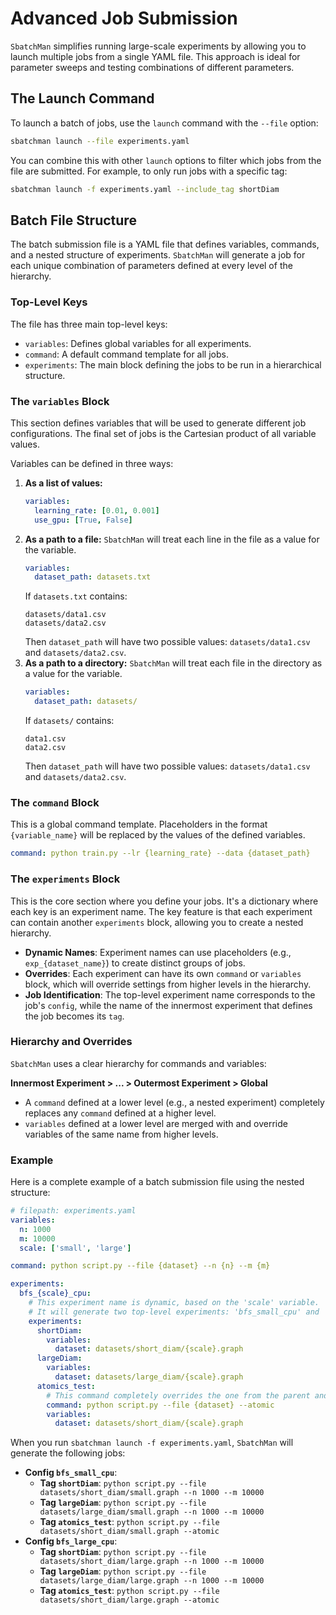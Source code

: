 # Advanced Job Submission

`SbatchMan` simplifies running large-scale experiments by allowing you to launch multiple jobs from a single YAML file. This approach is ideal for parameter sweeps and testing combinations of different parameters.

## The Launch Command

To launch a batch of jobs, use the `launch` command with the `--file` option:

```bash
sbatchman launch --file experiments.yaml
```

You can combine this with other `launch` options to filter which jobs from the file are submitted. For example, to only run jobs with a specific tag:

```bash
sbatchman launch -f experiments.yaml --include_tag shortDiam
```

## Batch File Structure

The batch submission file is a YAML file that defines variables, commands, and a nested structure of experiments. `SbatchMan` will generate a job for each unique combination of parameters defined at every level of the hierarchy.

### Top-Level Keys

The file has three main top-level keys:

-   `variables`: Defines global variables for all experiments.
-   `command`: A default command template for all jobs.
-   `experiments`: The main block defining the jobs to be run in a hierarchical structure.

### The `variables` Block

This section defines variables that will be used to generate different job configurations. The final set of jobs is the Cartesian product of all variable values.

Variables can be defined in three ways:

1.  **As a list of values:**
    ```yaml
    variables:
      learning_rate: [0.01, 0.001]
      use_gpu: [True, False]
    ```
2.  **As a path to a file:** `SbatchMan` will treat each line in the file as a value for the variable.
    ```yaml
    variables:
      dataset_path: datasets.txt
    ```
    If `datasets.txt` contains:
    ```
    datasets/data1.csv
    datasets/data2.csv
    ```
    Then `dataset_path` will have two possible values: `datasets/data1.csv` and `datasets/data2.csv`.
3.  **As a path to a directory:** `SbatchMan` will treat each file in the directory as a value for the variable.
    ```yaml
    variables:
      dataset_path: datasets/
    ```
    If `datasets/` contains:
    ```
    data1.csv
    data2.csv
    ```
    Then `dataset_path` will have two possible values: `datasets/data1.csv` and `datasets/data2.csv`.

### The `command` Block

This is a global command template. Placeholders in the format `{variable_name}` will be replaced by the values of the defined variables.

```yaml
command: python train.py --lr {learning_rate} --data {dataset_path}
```

### The `experiments` Block

This is the core section where you define your jobs. It's a dictionary where each key is an experiment name. The key feature is that each experiment can contain another `experiments` block, allowing you to create a nested hierarchy.

-   **Dynamic Names**: Experiment names can use placeholders (e.g., `exp_{dataset_name}`) to create distinct groups of jobs.
-   **Overrides**: Each experiment can have its own `command` or `variables` block, which will override settings from higher levels in the hierarchy.
-   **Job Identification**: The top-level experiment name corresponds to the job's `config`, while the name of the innermost experiment that defines the job becomes its `tag`.

### Hierarchy and Overrides

`SbatchMan` uses a clear hierarchy for commands and variables:

**Innermost Experiment > ... > Outermost Experiment > Global**

-   A `command` defined at a lower level (e.g., a nested experiment) completely replaces any `command` defined at a higher level.
-   `variables` defined at a lower level are merged with and override variables of the same name from higher levels.

### Example

Here is a complete example of a batch submission file using the nested structure:

```yaml
# filepath: experiments.yaml
variables:
  n: 1000
  m: 10000
  scale: ['small', 'large']

command: python script.py --file {dataset} --n {n} --m {m}

experiments:
  bfs_{scale}_cpu:
    # This experiment name is dynamic, based on the 'scale' variable.
    # It will generate two top-level experiments: 'bfs_small_cpu' and 'bfs_large_cpu'.
    experiments:
      shortDiam:
        variables:
          dataset: datasets/short_diam/{scale}.graph
      largeDiam:
        variables:
          dataset: datasets/large_diam/{scale}.graph
      atomics_test:
        # This command completely overrides the one from the parent and global scope.
        command: python script.py --file {dataset} --atomic
        variables:
          dataset: datasets/short_diam/{scale}.graph
```

When you run `sbatchman launch -f experiments.yaml`, `SbatchMan` will generate the following jobs:

-   **Config `bfs_small_cpu`**:
    -   **Tag `shortDiam`**: `python script.py --file datasets/short_diam/small.graph --n 1000 --m 10000`
    -   **Tag `largeDiam`**: `python script.py --file datasets/large_diam/small.graph --n 1000 --m 10000`
    -   **Tag `atomics_test`**: `python script.py --file datasets/short_diam/small.graph --atomic`
-   **Config `bfs_large_cpu`**:
    -   **Tag `shortDiam`**: `python script.py --file datasets/short_diam/large.graph --n 1000 --m 10000`
    -   **Tag `largeDiam`**: `python script.py --file datasets/large_diam/large.graph --n 1000 --m 10000`
    -   **Tag `atomics_test`**: `python script.py --file datasets/short_diam/large.graph --atomic`